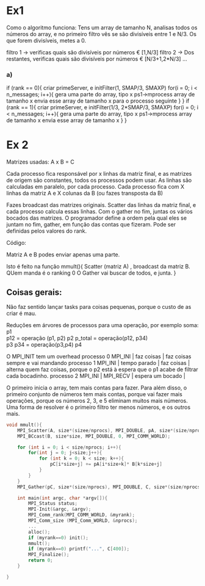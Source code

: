 # Ex1

Como o algoritmo funciona:
Tens um array de tamanho N, analisas todos os números do array, e no primeiro filtro vês se são divisíveis entre 1 e N/3. Os que forem divisíveis, metes a 0.

filtro 1 -> verificas quais são divisíveis por números € [1,N/3]
filtro 2 -> Dos restantes, verificas quais são divisíveis por números € [N/3+1,2*N/3]
...

### a)

if (rank == 0){
criar primeServer, e initFilter(1, SMAP/3, SMAXP)
for(i = 0; i < n_messages; i++){
gera uma parte do array, tipo x
ps1->mprocess array de tamanho x
envia esse array de tamanho x para o processo seguinte
}
}
if (rank == 1){
criar primeServer, e initFilter(1/3, 2\*SMAP/3, SMAXP)
for(i = 0; i < n_messages; i++){
gera uma parte do array, tipo x
ps1->mprocess array de tamanho x
envia esse array de tamanho x
}
}

# Ex 2

Matrizes usadas:
A x B = C

Cada processo fica responsável por x linhas da matriz final, e as matrizes de origem são constantes, todos os processos podem usar.
As linhas são calculadas em paralelo, por cada processo. Cada processo fica com X linhas da matriz A e X colunas da B (ou fazes transposta da B)

Fazes broadcast das matrizes originais. Scatter das linhas da matriz final, e cada processo calcula essas linhas.
Com o gather no fim, juntas os vários bocados das matrizes. O programador define a ordem pela qual eles se juntam no fim, gather,
em função das contas que fizeram. Pode ser definidas pelos valores do rank.

Código:

Matriz A e B podes enviar apenas uma parte.

Isto é feito na função mmult(){
Scatter (matriz A) , broadcast da matriz B. QUem manda é o ranking 0
O Gather vai buscar de todos, e junta.
}

## Coisas gerais:

Não faz sentido lançar tasks para coisas pequenas, porque o custo de as criar é mau.

Reduções em árvores de processos para uma operação, por exemplo soma:
p1  
 p12 = operação (p1, p2)
p2
p_total = operação(p12, p34)  
p3
p34 = operação(p3,p4)
p4

O MPI_INIT tem um overhead
processo 0 MPI_INI | faz coisas | faz coisas sempre e vai mandando
processo 1 MPI_INI | tempo parado | faz coisas | alterna quem faz coisas, porque o p2 está à espera que o p1 acabe de filtrar cada bocadinho.
processo 2 MPI_INI | MPI_RECV | espera um bocado |

O primeiro inicia o array, tem mais contas para fazer.
Para além disso, o primeiro conjunto de números tem mais contas, porque vai fazer mais operações, porque os números 2, 3, e 5 eliminam muitos mais números.
Uma forma de resolver é o primeiro filtro ter menos números, e os outros mais.

```c
void mmult(){
    MPI_Scatter(A, size*(sizee/nprocs), MPI_DOUBLE, pA, size*(size/nprocs), MPI_DOUBLE, 0, MPI_COMM_WORLD);
    MPI_BCcast(B, size*size, MPI_DOUBLE, 0, MPI_COMM_WORLD);

    for (int i = 0; i < size/nprocs; i++){
        for(int j = 0; j<size;j++){
            for (int k = 0; k < size; k++){
                pC[i*size+j] += pA[i*size+k]* B[k*size+j]
            }
        }
    }
    MPI_Gather(pC, size*(size/nprocs), MPI_DOUBLE, C, size*(size/nprocs), MPI_DOUBLE, 0, MPI_COMM_WORLD);

    int main(int argc, char *argv[]){
        MPI_Status status;
        MPI-Init(&argc, &argv);
        MPI_Comm_rank(MPI_COMM_WORLD, &myrank);
        MPI_Comm_size (MPI_Comm_WORLD, &nprocs);
        ...
        alloc();
        if (myrank==0) init();
        mmult();
        if (myrank==0) printf("...", C[400]);
        MPI_Finalize();
        return 0;
    }

}
```
